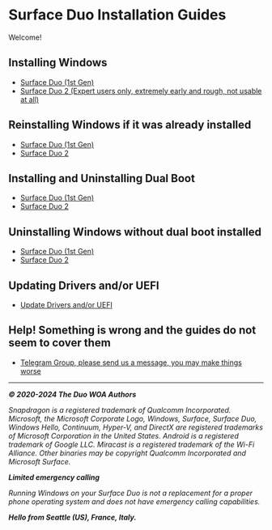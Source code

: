 # Surface Duo Installation Guides

Welcome!

## Installing Windows

- [Surface Duo (1st Gen)](/InstallWindows/InstallWindows-SurfaceDuo1.md)
- [Surface Duo 2 (Expert users only, extremely early and rough, not usable at all)](/InstallWindows/InstallWindows-SurfaceDuo2.md)

## Reinstalling Windows if it was already installed

- [Surface Duo (1st Gen)](/InstallWindows/ReinstallWindows-SurfaceDuo1.md)
- [Surface Duo 2](/InstallWindows/ReinstallWindows-SurfaceDuo2.md)

## Installing and Uninstalling Dual Boot

- [Surface Duo (1st Gen)](/InstallWindows/DualBoot.md)
- [Surface Duo 2](/InstallWindows/DualBoot.md)

## Uninstalling Windows without dual boot installed

- [Surface Duo (1st Gen)](/InstallWindows/Uninstall-SurfaceDuo1.md)
- [Surface Duo 2](/InstallWindows/Uninstall-SurfaceDuo2.md)

## Updating Drivers and/or UEFI

- [Update Drivers and/or UEFI](/Update/UpdateDriversAndUEFI.md)

## Help! Something is wrong and the guides do not seem to cover them

- [Telegram Group, please send us a message, you may make things worse](https://t.me/duowoa)

---

_**© 2020-2024 The Duo WOA Authors**_

_Snapdragon is a registered trademark of Qualcomm Incorporated. Microsoft, the Microsoft Corporate Logo, Windows, Surface, Surface Duo, Windows Hello, Continuum, Hyper-V, and DirectX are registered trademarks of Microsoft Corporation in the United States. Android is a registered trademark of Google LLC. Miracast is a registered trademark of the Wi-Fi Alliance. Other binaries may be copyright Qualcomm Incorporated and Microsoft Surface._

_**Limited emergency calling**_

_Running Windows on your Surface Duo is not a replacement for a proper phone operating system and does not have emergency calling capabilities._

_**Hello from Seattle (US), France, Italy.**_
